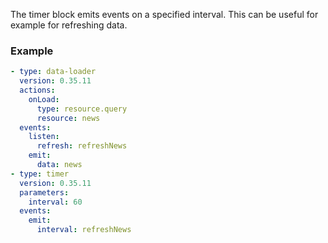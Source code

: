 The timer block emits events on a specified interval. This can be useful for example for refreshing
data.

### Example

```yaml
- type: data-loader
  version: 0.35.11
  actions:
    onLoad:
      type: resource.query
      resource: news
  events:
    listen:
      refresh: refreshNews
    emit:
      data: news
- type: timer
  version: 0.35.11
  parameters:
    interval: 60
  events:
    emit:
      interval: refreshNews
```
